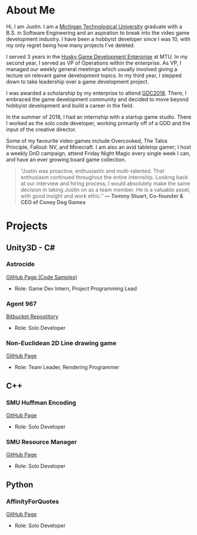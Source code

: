 # About Me

Hi, I am Justin. I am a [Michigan Technological University](https://www.mtu.edu/cs/) graduate with a B.S. in Software Engineering and an aspiration to break into the video game development industry. I have been a hobbyist developer since I was 10, with my only regret being how many projects I’ve deleted.

I served 3 years in the [Husky Game Development Enterprise](https://www.huskygames.com/) at MTU. In my second year, I served as VP of Operations within the enterprise. As VP, I managed our weekly general meetings which usually involved giving a lecture on relevant game development topics. In my third year, I stepped down to take leadership over a game development project.

I was awarded a scholarship by my enterprise to attend [GDC2018](https://www.gdconf.com/). There, I embraced the game development community and decided to move beyond hobbyist development and build a career in the field.

In the summer of 2018, I had an internship with a startup game studio. There I worked as the solo code developer, working primarily off of a GDD and the input of the creative director.

Some of my favourite video games include Overcooked, The Talos Principle, Fallout: NV, and Minecraft. I am also an avid tabletop gamer; I host a weekly DnD campaign, attend Friday Night Magic every single week I can, and have an ever growing board game collection.
> “Justin was proactive, enthusiastic and multi-talented. That enthusiasm continued throughout the entire internship. Looking back at our interview and hiring process, I would absolutely make the same decision in taking Justin on as a team member. He is  a valuable asset, with good insight and work ethic.”
   __— Tommy Stuart, Co-founder & CEO of Coney Dog Games__

# Projects

## Unity3D - C#

### Astrocide
[GitHub Page (Code Samples)](https://github.com/jwcain/Astrocide_CodeSamples)
- Role: Game Dev Intern, Project Programming Lead


### Agent 967

[Bitbucket Repostitory](https://bitbucket.org/AffinityforFun/agent967/src/master/)
- Role: Solo Developer

### Non-Euclidean 2D Line drawing game
[GitHub Page](https://github.com/HuskyGameDev/2019s-team4)
- Role: Team Leader, Rendering Programmer

## C++

### SMU Huffman Encoding
[GitHub Page](https://github.com/jwcain/SMU_Huffman)
- Role: Solo Developer

### SMU Resource Manager
[GitHub Page](https://github.com/jwcain/SMU_ResourceManager)
- Role: Solo Developer

## Python

### AffinityForQuotes
[GitHub Page](https://github.com/jwcain/AffinityForQuotes)
- Role: Solo Developer

